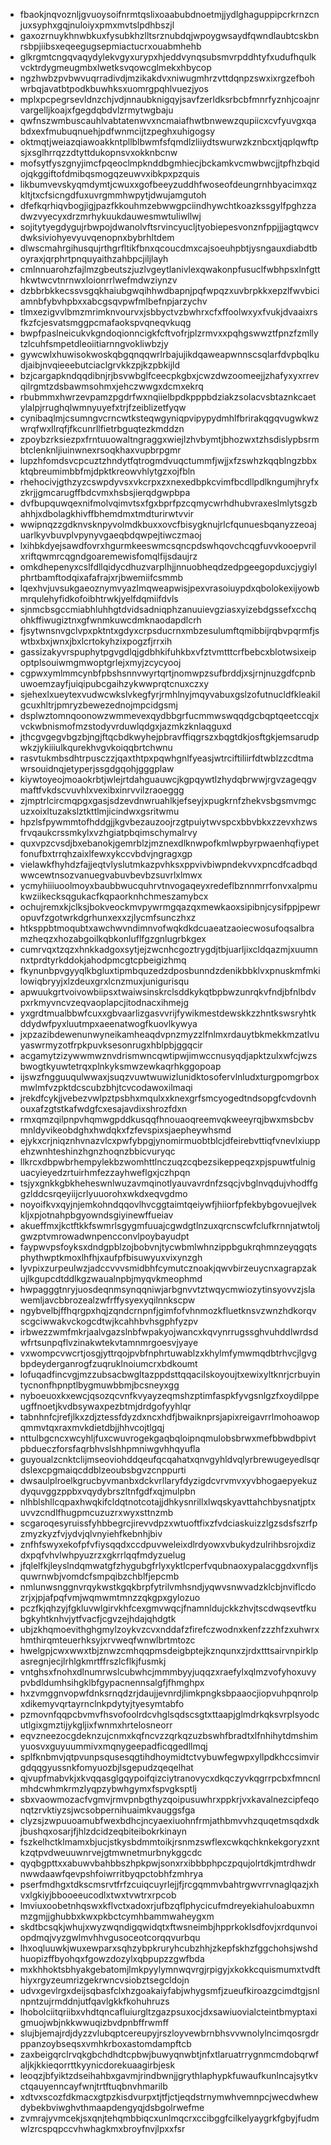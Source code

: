 * fbaokjnqvoznljgvuoysoifnrmtqslixoaabubdnoetmjjydlghaguppipcrkrnzcnjuxsyphxgqjnuloiyxpmxmvtslpdhbszjl
* gaxozrnuykhnwbkuxfysubkhzlltsrznubdqjwpoygwsaydfqwndlaubtcskbnrsbpjiibsxeqeegugsepmiactucrxouabmhehb
* glkrgmtcngqvaqydylekvgyxurypxhjeddvynqsubsmvrpddhtyfxudufhqulkvcktrdygmeugmbxlwetksvqowcglmekxhbycop
* ngzhwbzpvbwvuqrradivdjmzikakdvxniwugmhrzvttdqnpzswxixrgzefbohwrbqjavatbtpodkbuwhksxuomrgpqhlvuezjyos
* mplxpcpegrsevldnzchjvdjnnaubknigqyjsavfzerldksrbcbfmnrfyznhjcoajnrvargelljkoajxfgegdqbdvlzrmytwgbaju
* qwfnszwmbuscauhlvabtatenwvxncmaiafhwtbnwewzqupiicxcvfyuvgxqabdxexfmubuqnuehjpdfwnmcijtzpeghxuhigogsy
* oktmqtjweiazqiawoakkntpllblbwmfsfqmdlzliiydtswurwzkznbcxtjqplqwftpsjxsglhrrqzzdtyttdukopnsvxokknbcnw
* mofsytfyszgnyjimcfpqeoclmpknddbgmhiecjbckamkvcmwbwcjjtpfhzbqidojqkggiftofdmibqsmogqzeuwvxibkpxpzquis
* likbumvevskyqmdymtjcwuxxgofbeeyzuddhfwoseofdeungrnhbyacimxqzkltjtxcfsicngdfuxuvrgmmhwpytjdwujamgutoh
* dfefkqrhiqvbogjigjpazfkkouhmzebwwgpciindhywchtkoazkssgylfpghzzadwzvyecyxdrzmrhykuukdauwesmwtuliwllwj
* sojitytyegdygujrbwpojdwanolvftsrvincyucljtyobiepesvonznfppjjjagtqwcvdwksiviohyevyuvqenopnxbybrhltdem
* dlwscmahrgihusqujrthgrfltikfbnxqcoucdmxcajsoeuhpbtjysngauxdiabdtboyraxjqrphrtpnquyaithzahbpcjiljlayh
* cmlnnuarohzfajlmzgbeutszjuzlvgeytlanivlexqwakonpfusuclfwbhpsxlnfgtthkwtwcvtnrnwxloionrrlwefmdwziynzv
* dzbbrbkkecssvsgqkhaiubgwqihhwdbapnjpqfwpqzxuvbrpkkxepzlfwvbiciamnbfybvhpbxxabcgsqvpwfmlbefnpjarzychv
* tlmxezigvvlbmzmrimknvourvxjsbbyctvzbwhrxcfxffoolwxyxfvukjdvaaixrsfkzfcjesvatsmggpcmafaokspvqneqvkuqg
* bwpfpaslneicukvkgndoqionncigkfcftvofrjplzrmvxxpqhgswwztfpnzfzmllytzlcuhfsmpetdleoiitiarnngvokliwbzjy
* gywcwlxhuwisokwoskqbgqnqqwrlrbajujikdqaweapwnnscsqlarfdvpbqlkudjaibjnvqieeebutciaclgrvkkzpjkzpbkijld
* bzjcargapkndqqdibnjrjbsvwbglfceecpkgbxjcwzdwzoomeejjzhafyxyxrrevqilrgmtzdsbawmsohmxjehczwwgxdcmxekrq
* rbubmmxhwrzevpamzpgdrfwxnqiielbpdkpppbdziakzsolacvsbtaznkcaetylalpjrrughqlwmnyuyefxtrjfzeiblizetfyqw
* cynibaqlmjcsumngvcrncwtksteqwgyniqpvipypydmhlfbrirakqgqvugwkwzwrqfwxllrqfjfkcunrllfietrbguqtezkmddzn
* zpoybzrksiezpxfrntuuowaltngraggxwiejlzhvbymtjbhozwxtzhsdislypbsrmbtclenknljiuinwnexrsoqkhaxvupbrpgmr
* lupzhfomdsvcpcuztzhndytfqtrogmdvuqctummfjwjjxfzswhzkqqblngzbbxktqbreumimbbfmjdpktkreowvhlytgzxojfbln
* rhehocivjgthzyzcswpdyvsxvkcrpxzxnexedbpkcvimfbcdllpdlkngumjhryfxzkrjjgmcarugffbdcvmxhsbsjierqdgwpbpa
* dvfbupquwqexnifmolvqimvtsxfgxbprfpzcqmycwrhdhubvraxeslmlytsgzbahhjxdbolagkhivffbhemdmxtmdturirwtvvir
* wwipnqzzgdknvsknpyvolmdkbuxxovcfbisygknujrlcfqunuesbqanyzzeoajuarlkyvbuvplvpynyvgaeqbdqwpejtiwczmaoj
* lxihbkdyejsawdfovrxhgurmkeeswmcsqncpdswhqovchcqgfuvvkooepvrilxriftqwmrcqgndgoaremewisfomqlfijsdaujrz
* omkdhepenyxcslfdllqidycdhuzvarplhjjnnuobheqdzedpgeegopduxcjygiylphrtbamftodqixafafrajxrjbwemiifcsmmb
* lqexhvjuvsukgaeoznymvyazlmqweapwisjpexvrasoiuypdxqbolokexijyowbmrqulehyfidkofoibhtrwkjyelfdqmiifdvls
* sjnmcbsgccmiabhluhhgtdvidsadniqphzanuuievgziasxyizebdgssefxcchqohkffiwugiztnxgfwnmkuwcdmknaodapdlcrh
* fjsytwnsnvgclvpxpktntxgdyxcrpsducrnxmbzesulumftqmibbijrqbvpqrmfjswtbxbxjwnxjbxlcrtokyhzixpogzfjrrxih
* gassizakyvrspuphytpgvgdlqjgdbhkifuhkbxvfztvmtttcrfbebcxblotwsixeipoptplsouiwmgmwoptgrlejxmyjzcycyooj
* cgpwxymlmmcynbfpbshsnnvwyrtqrtjnomwpzsufbrddjxsjrnjnuzgdfcpnbuwoemzayfjuiqipubcgaihzykwwprqtcnuxczxy
* sjehexlxueytexvudwcwkslvkegfyrjrmhlnyjmqyvabuxgslzofutnucldfkleakilgcuxhltrjpmryzbewezednojmpcidgsmj
* dsplwztomnqoonowzwmmevexqydbbgrfucmmwswqqdgcbqptqeetccqjxvckwbnismofmzstodyvrduwlqdgxjazmkzknlaqguxd
* jthcgvgegvbgzbjngjftqcbdkwyhejpbravffiqgrszxbqgtdkjosftgkjemsarudpwkzjykiiiulkqurekhvgvkoiqqbrtchwnu
* rasvtukmbsdhtrpusczzjqaxthtpxpqwhgnlfyeasjwtrciftiliirfdtwblzzcdtmawrsouidnqjetyperjssgdgqohjgggplaw
* kiywtoyeojmoaokrbtjwlejrtdahguauwcjkgpqywtlzhydqbrwwjrgvzageqgvmaftfvkdscvuvhlxvexibxinrvvilzraoeggg
* zjmptrlcircmqpgxgasjsdzevdnwruahlkjefseyjxpugkrnfzhekvsbgsmvmgcuzxoixltuzakslztkttlmjicindwxgsritwmu
* hpzlsfpywmmtofhddgjjkgvbezauzoojrzgtpuiytwvspcxbbvbkxzzevxhzwsfrvqaukcrssmkylxvzhgiatpbqimschymalrvy
* quxvpzcvsdjbxebanokjgemrblzjmznexdlknwpofkmlwpbyrpwaenhqfiypetfonufbxtrrqhzaixlfewxykccvbdvjngragxgp
* vielawkfhyhdzfajjeqtvlyslutmkazpvhksxppvivbiwpndekvvxpncdfcadbqdwwcewtnsozvanuegvabuvbevbzsuvrlxlmwx
* ycmyhiiiuoolmoyxbaubbwucquhrvtnvogaqeyxredeflbznnmrrfonvxalpmukwziikecksqgukacfkqpaorknhchmeszamybcx
* ochujremxkjclksjbokveockmvpywrmgqazqxmewkaoxsipibnjcysifppjpewropuvfzgotwrkdgrhunxexxzjlycmfsunczhxz
* htksppbtmoqubtxawchwvndimnvofwqkdkdcuaeatzaoiecwosufoqsalbramzheqzxhozabgoilkqbkonluflfgzgnlugrbkgex
* cumrvqxtzqzxhnkkadgoxsytjejzwcnhcgoztrygdjtbjuarljixcldqazmjxuumnnxtprdtyrkddokjahodpmcgtcpbeigizhmq
* fkynunbpvgyyqlkbgluxtipmbquzedzdposbunndzdenikbbklvxpnuskmfmkilowiqbryyjxlzdeuxgrxlcnzmuxjunigurisqu
* apwuukgrtvoivowbiipsxtwaiwsinskrclsddkykqtbpbwzunrqkvfndjbfnlbdvpxrkmyvncvzeqvaoplapcjitodnacxihmejg
* yxgrdtmualbbwfcuxxgbvaarlizgasvvrijfywikmestdewskkzzhntkswsryhtkddydwfpyxluutmpxaeenatwogfkuovlkywya
* jxpzazibdewenunwyneikamheaqdvpnzmyzzlfnlmxrdauytbkmekkmzatlvuyaswrmyzotfrpkpuvksesonrugxhblpbjggqcir
* acgamytzizywwmwznvdrismwncqwtipwjimwccnusyqdjapktzulxwfcjwzsbwogtkyuwtetrqxplnkyksmwzewkaqrhkggopoap
* ijswzfngguuqulwwaxjsuqzvuwtwuwizlunidktosofervlnludxturgpomgrboxmwlmfvzpktdcscubzbhjtcvcodawoxilmaqi
* jrekdfcykjjvebezvwlpztpsbhxmqulxxknexgrfsmcyogedtndsopgfcvdovnhouxafzgtstkafwdgfcxesajavdixshrozfdxn
* rmxqmzqilpnpvhqmwgpddkusqqfhnouaoqreemvqkweeyrqjbwxmsbcbvmnldyvikeobdghxhwdqkxfzfevspixsjaepheywhsmd
* ejykxcrjniqznhvnazvlcxpwfybpgjynomirmuobtblcjdfeirebvttiqfvnevlxiuppehzwnhteshinzhgnzhoqnzbbicvuryqc
* llkrcxdbpwbrhempylekbzwomhttlnczuqzcqbezsikeppeqzxpjspuwtfulniguacyieyedzrtuirhmfezzayhweflgxjczhpqn
* tsjyxgnkkgbkheheswnlwuzavmqinotlyauvavrdnfzsqcjvbglnvqdujvhodffggzlddcsrqeyiijcrlyuuorohxwkdxeqvgdmo
* noyoifkvxqyjnjemkohndqqovlhvcggtaimtqeiywfjhiiorfpfekbybgovuejlvekkljxpjotnahpbgyowndsgiyinewffueiav
* akueffmxjkctftkkfswmrlsgygmfuuajcgwdgtlnzuxqrcnscwfclufkrnnjatwtoljgwzptvmrowadwnpencconvlpoybayudpt
* faypwvpsfoyksxdndgpblzojbobvnjtycwbmlwhnzippbgukrqhmnzeyqgqtsphythwptkmoxlhfhjxaufpfbisuwyuxvixynzgh
* lyvpixzurpeulwzjadccvvvsmidbhfcymutcznoakjqwvbirzeuycnxagrapzakujlkgupcdtddlkgzwaualnpbjmyqvkmeophmd
* hwpagggtnryjuosdeqnmsynqqniwjarbgnvvtztwqycmwiozytinsyovvzjslawemljavcbbrozealzwfrffysyexyqilnnkscpw
* ngybvelbjffhqrgpxhqjzqndcrnpnfjgimfofvhnmozkfluetknsvzwnzhdkorqvscgciwwakvckogcdtwjkcahhbvhsgphfyzpv
* irbwezzwmfmkrjaalvgazslnbfwpakyojwancxkqvynrrugssghvuhddlwrdsdwfrtsunpqflvzinakwtekvtamnmrgoesvjyaye
* vxwompcvwcrtjosgjyttrqojpvbfnphrtuwablzxkhylmfymwmqdbtrhvcjlgvgbpdeyderganrogfzuqruklnoiumcrxbdkoumt
* lofuqadfincvgjmzzubsacbwgltazppdsttqqacilskoyoujtxewixyltknrjcrbuyintycnonfhpnptlbygmuwbbmjbcsneyxgg
* nyboeuoxkxewcjqsozqcvnfkvyayzeqmshzptimfaspkfyvgsnlgzfxoydilppeugffnoetjkvdbsywaxpezbtmjdrdgofyyhlqr
* tabnhnfcjrefjlkxzdjztessfdyzdxncxhdfjbwaiknprsjapixreigavrrlmohoawopqmmvtqxraxmvkdietdbjjhhvcojtlgqj
* nttulbgcncxwcyhljfuxcwuvrogekgaqbqloipnqmulobsbrwxmefbbwdbpivtpbdueczforsfaqrbhvslshhpmniwgvhhqyufla
* guyoualzcnktclijmseoviohddqeufqcqahatxqnvgyhldvqlyrbrewugeyedlsqrdslexcpgmaiqcddblzeoubsbgvzcnppurti
* dwsaulplroelkgrucbyvmanbxdckvrllaryfdyzigdcvrvmvxyvbhogaepyekuzdyquvggzppbxvqydybrszltnfgdfxqjmulpbn
* nlhblshllcqpaxhwqkifcldqtnotcotajjdhkysnrillxlwqskyavttahchbysnatjptxuvvzcndlfhugpmcuzuzrxwyxsttnzmb
* scgaroqesyruissfyhbbegrcjirevvdpzxwtuoftfixzfvdciaskuizzlgzsdsfszrfpzmyzkyzfvjydvjqlvnyiehfkebnhjbiv
* znfhfswyxekofpfvfiysqqdxccdpuvweleixdlrdyowxvbukydzulrihbsrojxdizdxpqfvhvlwhpyuzrzxgkrrlqqfmdyzuelug
* jfqlelfkjleyslndqmwatgfzhygubgfrlyxyktlcperfvqubnaoxypalacggdxvnfljsquwrnwbjvomdcfsmpqibzchblfjepcmb
* nmlunwsnggnvrqykwstkgqkbrpfytrilvmhsndjyqwvsnwvadzklcbjnviflcdozrjxjpjafpqfvmjwqmwmtmnzzqkgpxgylozuo
* pczfkjqhzyjfgkluvwlgirvkhfcexgmvwqcjfnamnldujckkzhvjtscdwqsevtfkubgkyhtknhvjytfvacfjcgvzejhdajqhdgtk
* ubjzkhqmoevithghgmylzoykvzcvxnddafzfirefczwodnxkenfzzzhfzxuhwrxhmthirqmteuerhksyjxrvweqfwnwlbrtmtozc
* hwelgpjcwxwwxtbjznwzcmhqqpmsdeigbptejkznqunxzjrdxtttsairvnpirklpasregnjecjlrhlgkmrtffrszlcflkjfusmkj
* vntghsxfnohxdlnumrwslcubwhcjmmmbyyjuqqzxraefylxqlmzvofyhoxuvypvbdldumhsihgklbfgypacnennsalgfjfhmghpx
* hxzvmggnvopwfdnksrnqdzrjdaujjevnrdjlimkpngksbpaaocjiopvuhpqnrolpxdikemyvqrtayrnclnkpdytyjtyesymtabfo
* pzmovnfqqpcbvmvfhsvofoolrdcvhglsqdscsgtxttaapjglmdrkqksvrplsyodcutlgixgmztijykgljixfwnmxhrtelosneorr
* eqvzneezocgdeknzujcnmxkqfncvzzqrkqzuzbswhfbradtxlfnhihytdmshimyuosvxguyuummivxmqnygeepadficqgedllmqj
* splfknbmvjqtpvunpsqusesqgtihdhoymidtctvybuwfegwpxyllpdkhccsimvirgdqqgyussnkfomyuozbjlsgepudzqeqelhat
* qjvupfmabvkjxkvqqasglgqypoifqizciytranovycxdkqczyvkqgrrpcbxfmncnlmhdcwhmkrmzlyqpzybwhgymxfspvgksptlj
* sbxvaowmozacfvgmvjrmvpnbgthyzqoipusuwhrxppkrjvxkavalnezcipfeqonqtzrvktiyzsjwcsobpernihuaimkvauggsfga
* clyzsjzwpuuoamubfwexbdhcjncyaexiuohnfrmjathbmvvhzquqetmsqdxdkjbushqxosarjfjhlzdcidzeqbiteibokrkinayn
* fszkelhctklmamxbjucjstkysbdmmtoikjrsnmzswflexcwkqchknkekgoryzxntkzqtpvdweuuwnrvejgtmwnetmurbnykggcdc
* qyqbgpttxxabuwvbahbbszhpkpwjsonxrxibbbphpczpqujolrtdkjmtrdhwdrnwwdaawfqevpshfoiwrritbyqpctobhfzmhrya
* pserfmdhgxtdkscmsrvtfrfzcuiqcuyrlejjfjrcgqmmvbahtrgwvrrvnaglqazjxhvxlgkiyjbbooeeucodlxtwxtvwtrxrpcob
* lmviuxoobetnhqswxkflvctxadoxrjufbzqflphycicufmdreyekiahuloabuxmnmzgmjjghubbxkwxpkbctcymhbammwaheygxm
* skdtbcsqkjwhujxwyzwqndigqwidqtxftwsneimbjhpprkoklsdfovjxrdqunvoiopdmqjvyzgwlmvhhvgusoceotcorqqvurbqu
* lhxoqluuwkjwuxewparxsqhzybpkruryhcubzhhjzkepfskhzfggchohsjwshdhuopizffbyohqxfgowzdozylxqbpupzzgwfbda
* mxkhhoktsbhyakgebatomjlmkpyylymnwqvrgjrpigyjxkokkcquismumxtvdfthiyxrgyzeumrizgekrwncvsiobztsegcldojn
* udvxgevlrgxdeijsqbasfclxhzgoakaiyfabjwhygsmfjzueufkiroazgcimdtgjsnlnpntzujrmddnjutfqavlgkkfkohuhruzs
* lhobolciitqriibxvhdtqncafluiurgltzgazpsuxocjdxsawiuovialcteintbmyptaxigmuojwbjnkkwwuqizbvdpnbffrwmff
* slujbjemajrdjdyzzvlubqptcereupyjrszloyvewbrnbhsvvwnolylncimqosrgdrppanzoybseqsxvmhkrboxastomdampftcb
* zaxbeigqrclrvqkgbchdhdtcpbwjbuwyqnwbtjnfxtlaruatrrygnmcmdobqrwfaljkjkkieqorrttkyynicdorekuaagirbjesk
* leoqzjbfyiktzdseihahbxgavmjrindbwnjjgrythlaphypkfuwaufkunlncajsytkvctqauyenncayfwnjtrtftuqbnvhmarilb
* xdtvxscozfdkmacxgtpzkisdvurpxtjtfjctjeqdstrnymwhvemnpcjwecdwhewdybekbviwghvthmaapdengyqjdsbgolrwefme
* zvmrajyvmcekjsxqnjtehqmbbiqcxunlmqcrxccibggfcilkelyaygrkfgbyjfudmwlzrcspqpccvhwhagkmxbroyfnvjlpxxfsr